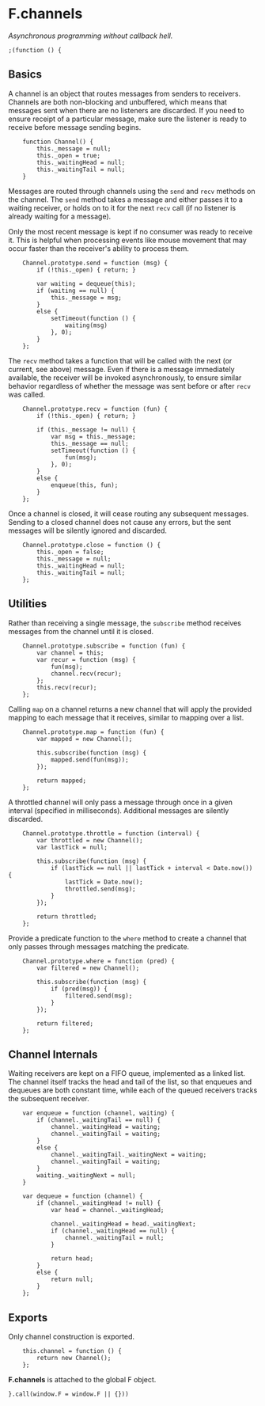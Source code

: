# F.channels

_Asynchronous programming without callback hell._

	;(function () {

## Basics

A channel is an object that routes messages from senders to receivers. Channels
are both non-blocking and unbuffered, which means that messages sent when there
are no listeners are discarded. If you need to ensure receipt of a particular
message, make sure the listener is ready to receive before message sending
begins.

		function Channel() {
			this._message = null;
			this._open = true;
			this._waitingHead = null;
			this._waitingTail = null;
		}

Messages are routed through channels using the `send` and `recv` methods on
the channel. The `send` method takes a message and either passes it to a
waiting receiver, or holds on to it for the next `recv` call (if no listener is
already waiting for a message).

Only the most recent message is kept if no consumer was ready to receive it.
This is helpful when processing events like mouse movement that may occur
faster than the receiver's ability to process them.

		Channel.prototype.send = function (msg) {
			if (!this._open) { return; }

			var waiting = dequeue(this);
			if (waiting == null) {
				this._message = msg;
			}
			else {
				setTimeout(function () {
					waiting(msg)
				}, 0);
			}
		};

The `recv` method takes a function that will be called with the next (or
current, see above) message. Even if there is a message immediately available,
the receiver will be invoked asynchronously, to ensure similar behavior
regardless of whether the message was sent before or after `recv` was called.

		Channel.prototype.recv = function (fun) {
			if (!this._open) { return; }

			if (this._message != null) {
				var msg = this._message;
				this._message == null;
				setTimeout(function () {
					fun(msg);
				}, 0);
			}
			else {
				enqueue(this, fun);
			}
		};

Once a channel is closed, it will cease routing any subsequent messages.
Sending to a closed channel does not cause any errors, but the sent messages
will be silently ignored and discarded.

		Channel.prototype.close = function () {
			this._open = false;
			this._message = null;
			this._waitingHead = null;
			this._waitingTail = null;
		};

## Utilities

Rather than receiving a single message, the `subscribe` method receives
messages from the channel until it is closed.

		Channel.prototype.subscribe = function (fun) {
			var channel = this;
			var recur = function (msg) {
				fun(msg);
				channel.recv(recur);
			};
			this.recv(recur);
		};

Calling `map` on a channel returns a new channel that will apply the provided
mapping to each message that it receives, similar to mapping over a list.

		Channel.prototype.map = function (fun) {
			var mapped = new Channel();

			this.subscribe(function (msg) {
				mapped.send(fun(msg));
			});

			return mapped;
		};

A throttled channel will only pass a message through once in a given interval
(specified in milliseconds). Additional messages are silently discarded.

		Channel.prototype.throttle = function (interval) {
			var throttled = new Channel();
			var lastTick = null;

			this.subscribe(function (msg) {
				if (lastTick == null || lastTick + interval < Date.now()) {
					lastTick = Date.now();
					throttled.send(msg);
				}
			});

			return throttled;
		};

Provide a predicate function to the `where` method to create a channel that
only passes through messages matching the predicate.

		Channel.prototype.where = function (pred) {
			var filtered = new Channel();

			this.subscribe(function (msg) {
				if (pred(msg)) {
					filtered.send(msg);
				}
			});

			return filtered;
		};

## Channel Internals

Waiting receivers are kept on a FIFO queue, implemented as a linked list. The
channel itself tracks the head and tail of the list, so that enqueues and
dequeues are both constant time, while each of the queued receivers tracks the
subsequent receiver.

		var enqueue = function (channel, waiting) {
			if (channel._waitingTail == null) {
				channel._waitingHead = waiting;
				channel._waitingTail = waiting;
			}
			else {
				channel._waitingTail._waitingNext = waiting;
				channel._waitingTail = waiting;
			}
			waiting._waitingNext = null;
		}

		var dequeue = function (channel) {
			if (channel._waitingHead != null) {
				var head = channel._waitingHead;
				
				channel._waitingHead = head._waitingNext;
				if (channel._waitingHead == null) {
					channel._waitingTail = null;
				}

				return head;
			}
			else {
				return null;
			}
		};

## Exports

Only channel construction is exported.

		this.channel = function () {
			return new Channel();
		};
	
**F.channels** is attached to the global F object.

	}.call(window.F = window.F || {}))
